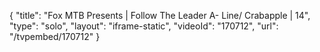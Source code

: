 {
    "title": "Fox MTB Presents | Follow The Leader A- Line\/ Crabapple | 14",
    "type": "solo",
    "layout": "iframe-static",
    "videoId": "170712",
    "url": "\/tvpembed\/170712"
}